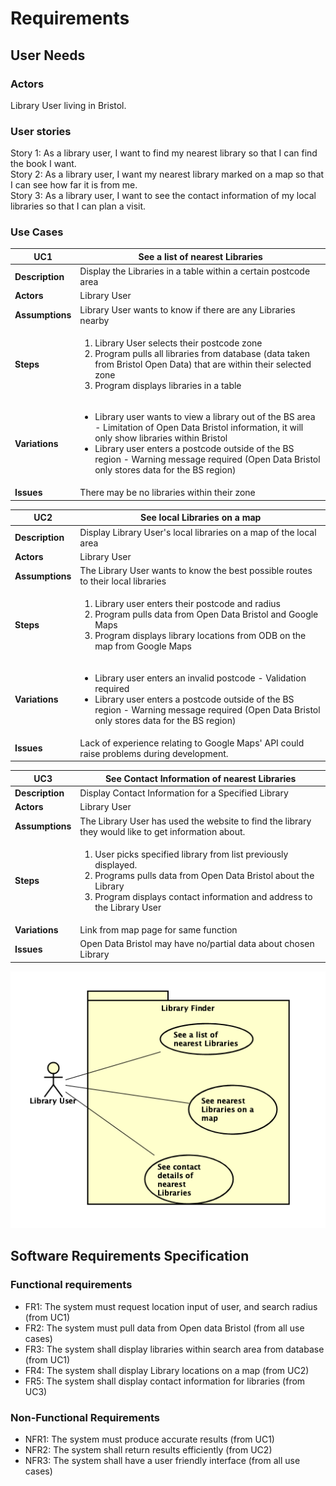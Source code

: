 # Requirements

## User Needs

### Actors
Library User living in Bristol.

### User stories
Story 1: As a library user, I want to find my nearest library so that I can find the book I want.  
Story 2: As a library user, I want my nearest library marked on a map so that I can see how far it is from me.  
Story 3: As a library user, I want to see the contact information of my local libraries so that I can plan a visit.  
### Use Cases

| UC1 | See a list of nearest Libraries | 
| --- | ------------------------------- |
| **Description** | Display the Libraries in a table within a certain postcode area |
| **Actors** | Library User |
| **Assumptions** | Library User wants to know if there are any Libraries nearby</td></tr>
| **Steps** | <ol><li>Library User selects their postcode zone</li><li>Program pulls all libraries from database (data taken from Bristol Open Data) that are within their selected zone</li><li>Program displays libraries in a table</li></ol>|
| **Variations** | <ul><li>Library user wants to view a library out of the BS area - Limitation of Open Data Bristol information, it will only show libraries within Bristol</li><li>Library user enters a postcode outside of the BS region - Warning message required (Open Data Bristol only stores data for the BS region)</li></ul> |
| **Issues** | There may be no libraries within their zone |

| UC2 | See local Libraries on a map | 
| --- | ------------------------------ |
| **Description** | Display Library User's local libraries on a map of the local area |
| **Actors** | Library User |
| **Assumptions** | The Library User wants to know the best possible routes to their local libraries </td></tr>
| **Steps** | <ol><li>Library user enters their postcode and radius</li><li>Program pulls data from Open Data Bristol and Google Maps</li><li>Program displays library locations from ODB on the map from Google Maps</li></ol> |
| **Variations** | <ul><li>Library user enters an invalid postcode - Validation required</li><li>Library user enters a postcode outside of the BS region - Warning message required (Open Data Bristol only stores data for the BS region)</li></ul> |
| **Issues** | Lack of experience relating to Google Maps' API could raise problems during development. |

| UC3 | See Contact Information of nearest Libraries | 
| --- | -------------------------------------- |
| **Description** | Display Contact Information for a Specified Library |
| **Actors** | Library User |
| **Assumptions** | The Library User has used the website to find the library they would like to get information about.</td></tr>
| **Steps** | <ol><li>User picks specified library from list previously displayed.</li><li>Programs pulls data from Open Data Bristol about the Library</li><li>Program displays contact information and address to the Library User</li></ol> |
| **Variations** | Link from map page for same function |
| **Issues** | Open Data Bristol may have no/partial data about chosen Library |


![Insert your Use-Case Diagram Here](images/use-case.png)

## Software Requirements Specification
### Functional requirements

* FR1: The system must request location input of user, and search radius (from UC1)
* FR2: The system must pull data from Open data Bristol (from all use cases)
* FR3: The system shall display libraries within search area from database (from UC1)
* FR4: The system shall display Library locations on a map (from UC2)
* FR5: The system shall display contact information for libraries (from UC3)


### Non-Functional Requirements
* NFR1: The system must produce accurate results (from UC1)
* NFR2: The system shall return results efficiently (from UC2)
* NFR3: The system shall have a user friendly interface (from all use cases)
